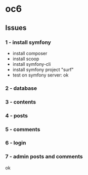 # oc6

## Issues

### 1 - install symfony

- install composer
- install scoop
- install symfony-cli
- install symfony project "surf"
- test on symfony server: ok

### 2 - database

### 3 - contents

### 4 - posts

### 5 - comments

### 6 - login

### 7 - admin posts and comments

ok
